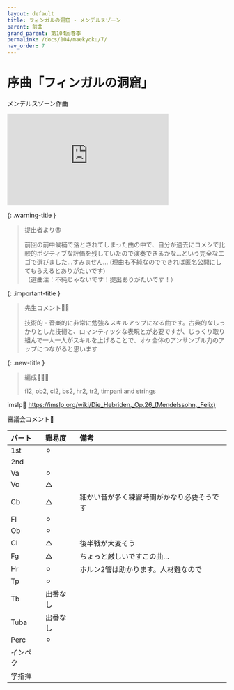 ```yaml
---
layout: default
title: フィンガルの洞窟 - メンデルスゾーン
parent: 前曲
grand_parent: 第104回春季
permalink: /docs/104/maekyoku/7/
nav_order: 7
---
```


# 序曲「フィンガルの洞窟」

メンデルスゾーン作曲

<iframe width="370" height="210" src="https://www.youtube.com/embed/5ptwyikPgLk?si=tAMG76h8btx5Xj3E" title="YouTube video player" frameborder="0" allow="accelerometer; autoplay; clipboard-write; encrypted-media; gyroscope; picture-in-picture; web-share" allowfullscreen></iframe>

{: .warning-title }
> 提出者より😍
>
> 前回の前中候補で落とされてしまった曲の中で、自分が過去にコメシで比較的ポジティブな評価を残していたので演奏できるかな…という完全なエゴで選びました…すみません…
(理由も不純なのでできれば匿名公開にしてもらえるとありがたいです)<br>（選曲注：不純じゃないです！提出ありがたいです！）

{: .important-title }
> 先生コメント🤵‍♂️
>
> 技術的・音楽的に非常に勉強＆スキルアップになる曲です。古典的なしっかりとした技術と、ロマンティックな表現とが必要ですが、じっくり取り組んで一人一人がスキルを上げることで、オケ全体のアンサンブル力のアップにつながると思います

{: .new-title }
> 編成🎻🎺🥁
>
> fl2, ob2, cl2, bs2, hr2, tr2, timpani and strings

imslp🎼
<a href="https://imslp.org/wiki/Die_Hebriden,_Op.26_(Mendelssohn,_Felix)">https://imslp.org/wiki/Die_Hebriden,_Op.26_(Mendelssohn,_Felix)</a>

審議会コメント📝

| パート       | 難易度          | 備考 |
|:-------------|:------------------|:------|
| 1st         | ⚪︎ |   |
| 2nd |  | |
| Va         | ⚪︎  |  |
| Vc          | △ |  |
| Cb | △ | 細かい音が多く練習時間がかなり必要そうです |
| Fl         | ⚪︎  |  |
| Ob         | ⚪︎ |  |
| Cl         | △  | 後半戦が大変そう |
| Fg          | △ | ちょっと厳しいですこの曲… |
| Hr | ⚪︎ | ホルン2管は助かります。人材難なので |
| Tp         | ⚪︎  |  |
| Tb         | 出番なし |  |
| Tuba         | 出番なし  |  |
| Perc          | ⚪︎ |  |
| インペク |  | |
| 学指揮         |   |  |
